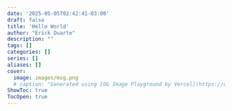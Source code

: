 ```yaml
---
date: '2025-05-05T02:42:41-03:00'
draft: false
title: 'Hello World'
author: "Erick Duarte"
description: ""
tags: []
categories: []
series: []
aliases: []
cover:
  image: images/msg.png
  # caption: "Generated using [OG Image Playground by Vercel](https://og-playground.vercel.app/)"
ShowToc: true
TocOpen: true
---
```


